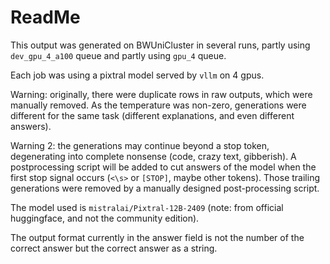 # ReadMe

This output was generated on BWUniCluster in several runs, partly using `dev_gpu_4_a100` queue and partly using `gpu_4` queue. 

Each job was using a pixtral model served by `vllm` on 4 gpus. 

Warning: originally, there were duplicate rows in raw outputs, which were manually removed. As the temperature was non-zero,  generations were different for the same task (different explanations, and even different answers).

Warning 2: the generations may continue beyond a stop token, degenerating into complete nonsense (code, crazy text, gibberish). A postprocessing script will be added to cut answers of the model when the first stop signal occurs (`<\s>` or `[STOP]`, maybe other tokens). Those trailing generations were removed by a manually designed post-processing script.

The model used is `mistralai/Pixtral-12B-2409` (note: from official huggingface, and not the community edition).

The output format currently in the answer field is not the number of the correct answer but the correct answer as a string. 

